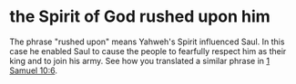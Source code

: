 # the Spirit of God rushed upon him

The phrase "rushed upon" means Yahweh's Spirit influenced Saul. In this case he enabled Saul to cause the people to fearfully respect him as their king and to join his army. See how you translated a similar phrase in [1 Samuel 10:6](../10/05.md).

